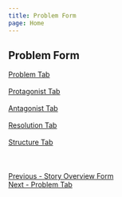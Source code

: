 ```yaml
---
title: Problem Form
page: Home
---
```

## Problem Form ##
[Problem Tab](Problem_Tab.md) <br/><br/>
[Protagonist Tab](Protagonist_Tab.md) <br/><br/>
[Antagonist Tab](Antagonist_Tab.md) <br/><br/>
[Resolution Tab](Resolution_Tab.md) <br/><br/>
[Structure Tab](Structure_Tab.md) <br/><br/>
 <br/>
 <br/>
[Previous - Story Overview Form](Story_Overview_Form.md) <br/>
[Next - Problem Tab](Problem_Tab.md) <br/>
